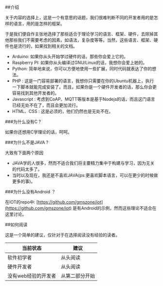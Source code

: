 ##介绍

关于内容的选择上，这是一个有意思的话题，我们很难判断不同的开发者用的是怎样的语言，用的是怎样的框架。

于是我们便自作主张地选择了那些适合于理论学习的语言、框架、硬件，去除掉其他那些我们不需要考虑的因素，如语法，复杂度等等。当然，这些语言、框架、硬件也是流行的，如果找到相关的文档。

- Arduino: 如果你从头开始学过硬件的话，那些你会爱上它的。
- Raspberry PI: 如果你从头编译过GNU/Linux的话，我想你会爱上她的。
- Python: 简单地来说，你可以方便地使用一些扩展，同时代码就表达了你的想法。
- PHP : 这是一门容易部署的语言，我想你只需要在你的Ubuntu机器上，执行一下脚本就能完成安装了。而且，如果你是一个硬件开发者的话，那么你会更容易找到其他开发者的。
- Javascript : 考虑到CoAP、MQTT等版本是基于Nodejs的话，而且这门语言已经无处不在了，而且会更加流行。
- HTML、CSS : 这是必须的，他们仍然也是无处不在。

###为什么没有C ?

如果你还想用C学理论的话，呵呵。

###为什么不是JAVA ?

大致有下面两个原因

- JAVA学的人很多，然而不适合我们将主要精力集中于构建与学习，因为无关的代码太多了。
- 当时以及现在，我还是不喜欢JAVA(ps:更喜欢脚本语言，可以在更少的时候做更多的事)。

###为什么没有Android ？

在IOT的repo中: [https://github.com/gmszone/iot](https://github.com/gmszone/iot) 是有Android的示例，然而这些理论不适合在这里讨论。

##如何阅读

这是一个简单的建议，仅针对于在选择阅读没有经验的读者。

当前状态  | 建议 |
|-------|-----|
软件初学者| 从头阅读
硬件开发者| 从头阅读
没有web经验的开发者| 从第二部分开始
